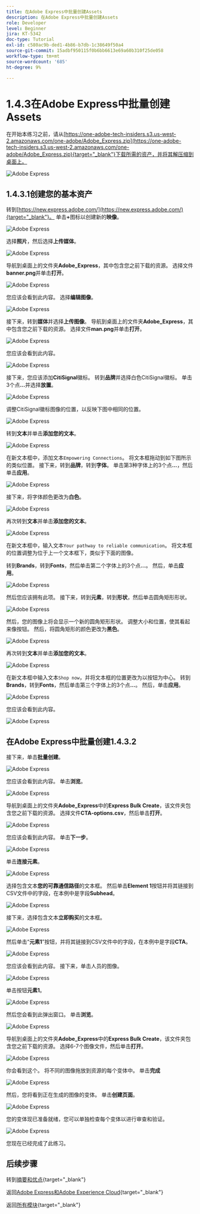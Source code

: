 ```yaml
---
title: 在Adobe Express中批量创建Assets
description: 在Adobe Express中批量创建Assets
role: Developer
level: Beginner
jira: KT-5342
doc-type: Tutorial
exl-id: c580ac9b-ded1-4b86-b7db-1c38649f50a4
source-git-commit: 15adbf950115f0b6bb6613e69a60b310f25de058
workflow-type: tm+mt
source-wordcount: '685'
ht-degree: 9%

---
```


# 1.4.3在Adobe Express中批量创建Assets

在开始本练习之前，请从[https://one-adobe-tech-insiders.s3.us-west-2.amazonaws.com/one-adobe/Adobe_Express.zip](https://one-adobe-tech-insiders.s3.us-west-2.amazonaws.com/one-adobe/Adobe_Express.zip){target="_blank"}下载所需的资产，并将其解压缩到桌面上。

![Adobe Express](./images/expressassets.png)

## 1.4.3.1创建您的基本资产

转到[https://new.express.adobe.com/](https://new.express.adobe.com/){target="_blank"}。 单击&#x200B;**+**&#x200B;图标以创建新的&#x200B;**映像**。

![Adobe Express](./images/expressbc0.png)

选择&#x200B;**照片**，然后选择&#x200B;**上传媒体**。

![Adobe Express](./images/expressbc1.png)

导航到桌面上的文件夹&#x200B;**Adobe_Express**，其中包含您之前下载的资源。 选择文件&#x200B;**banner.png**&#x200B;并单击&#x200B;**打开**。

![Adobe Express](./images/expressbc2.png)

您应该会看到此内容。 选择&#x200B;**编辑图像**。

![Adobe Express](./images/expressbc3.png)

接下来，转到&#x200B;**媒体**&#x200B;并选择&#x200B;**上传图像**。 导航到桌面上的文件夹&#x200B;**Adobe_Express**，其中包含您之前下载的资源。 选择文件&#x200B;**man.png**&#x200B;并单击&#x200B;**打开**。

![Adobe Express](./images/expressbc4.png)

您应该会看到此内容。

![Adobe Express](./images/expressbc5.png)

接下来，您应该添加&#x200B;**CitiSignal**&#x200B;徽标。 转到&#x200B;**品牌**&#x200B;并选择白色CitiSignal徽标。 单击3个点&#x200B;**...**&#x200B;并选择&#x200B;**放置**。

![Adobe Express](./images/expressbc6.png)

调整CitiSignal徽标图像的位置，以反映下图中相同的位置。

![Adobe Express](./images/expressbc7.png)

转到&#x200B;**文本**&#x200B;并单击&#x200B;**添加您的文本**。

![Adobe Express](./images/expressbc7a.png)

在新文本框中，添加文本`Empowering Connections`。 将文本框拖动到如下图所示的类似位置。 接下来，转到&#x200B;**品牌**，转到&#x200B;**字体**。 单击第3种字体上的3个点&#x200B;**...**，然后单击&#x200B;**应用**。

![Adobe Express](./images/expressbc8.png)

接下来，将字体颜色更改为&#x200B;**白色**。

![Adobe Express](./images/expressbc9.png)

再次转到&#x200B;**文本**&#x200B;并单击&#x200B;**添加您的文本**。

![Adobe Express](./images/expressbc10.png)

在新文本框中，输入文本`Your pathway to reliable communication`。 将文本框的位置调整为位于上一个文本框下，类似于下面的图像。

转到&#x200B;**Brands**，转到&#x200B;**Fonts**，然后单击第二个字体上的3个点&#x200B;**...**。 然后，单击&#x200B;**应用**。

![Adobe Express](./images/expressbc12.png)

然后您应该拥有此项。 接下来，转到&#x200B;**元素**，转到&#x200B;**形状**，然后单击圆角矩形形状。

![Adobe Express](./images/expressbc13.png)

然后，您的图像上将会显示一个新的圆角矩形形状。 调整大小和位置，使其看起来像按钮。 然后，将圆角矩形的颜色更改为&#x200B;**黑色**。

![Adobe Express](./images/expressbc14.png)

再次转到&#x200B;**文本**&#x200B;并单击&#x200B;**添加您的文本**。

![Adobe Express](./images/expressbc15.png)

在新文本框中输入文本`Shop now`，并将文本框的位置更改为以按钮为中心。 转到&#x200B;**Brands**，转到&#x200B;**Fonts**，然后单击第三个字体上的3个点&#x200B;**...**。 然后，单击&#x200B;**应用**。

![Adobe Express](./images/expressbc16.png)

您应该会看到此内容。

![Adobe Express](./images/expressbc17.png)

## 在Adobe Express中批量创建1.4.3.2

接下来，单击&#x200B;**批量创建**。

![Adobe Express](./images/expressbc18.png)

您应该会看到此内容。 单击&#x200B;**浏览**。

![Adobe Express](./images/expressbc19.png)

导航到桌面上的文件夹&#x200B;**Adobe_Express**&#x200B;中的&#x200B;**Express Bulk Create**，该文件夹包含您之前下载的资源。 选择文件&#x200B;**CTA-options.csv**，然后单击&#x200B;**打开**。

![Adobe Express](./images/expressbc20.png)

您应该会看到此内容。 单击&#x200B;**下一步**。

![Adobe Express](./images/expressbc21.png)

单击&#x200B;**连接元素**。

![Adobe Express](./images/expressbc22.png)

选择包含文本&#x200B;**您的可靠通信路径**&#x200B;的文本框。 然后单击&#x200B;**Element 1**&#x200B;按钮并将其链接到CSV文件中的字段，在本例中是字段&#x200B;**Subhead**。

![Adobe Express](./images/expressbc23.png)

接下来，选择包含文本&#x200B;**立即购买**&#x200B;的文本框。

![Adobe Express](./images/expressbc24.png)

然后单击“**元素1**”按钮，并将其链接到CSV文件中的字段，在本例中是字段&#x200B;**CTA**。

![Adobe Express](./images/expressbc25.png)

您应该会看到此内容。 接下来，单击人员的图像。

![Adobe Express](./images/expressbc26.png)

单击按钮&#x200B;**元素1**。

![Adobe Express](./images/expressbc27.png)

然后您会看到此弹出窗口。 单击&#x200B;**浏览**。

![Adobe Express](./images/expressbc28.png)

导航到桌面上的文件夹&#x200B;**Adobe_Express**&#x200B;中的&#x200B;**Express Bulk Create**，该文件夹包含您之前下载的资源。 选择6-7个图像文件，然后单击&#x200B;**打开**。

![Adobe Express](./images/expressbc29.png)

你会看到这个。 将不同的图像拖放到资源的每个变体中。 单击&#x200B;**完成**

![Adobe Express](./images/expressbc31.png)

然后，您将看到正在生成的图像的变体。 单击&#x200B;**创建页面**。

![Adobe Express](./images/expressbc32.png)

您的变体现已准备就绪，您可以单独检查每个变体以进行审查和验证。

![Adobe Express](./images/expressbc33.png)

您现在已经完成了此练习。

## 后续步骤

转到[摘要和优点](./summary.md){target="_blank"}

返回[Adobe Express和Adobe Experience Cloud](./express.md){target="_blank"}

返回[所有模块](./../../../overview.md){target="_blank"}